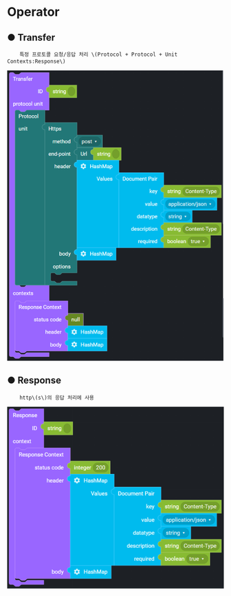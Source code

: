 # Operator

## ● Transfer

        특정 프로토콜 요청/응답 처리 \(Protocol + Protocol + Unit Contexts:Response\)

![](../../.gitbook/assets/image%20%28203%29.png)

## ● Response

        http\(s\)의 응답 처리에 사용

![](../../.gitbook/assets/image%20%28186%29.png)

